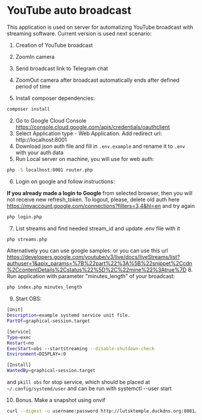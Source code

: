 # YouTube auto broadcast

This application is used on server for automatizing YouTube broadcast with streaming software. Current version is used next scenario:
1. Creation of YouTube broadcast
2. ZoomIn camera
3. Send broadcast link to Telegram chat
4. ZoomOut camera after broadcast automatically ends after defined period of time


1. Install composer dependencies:
```bash
composer install
```
2. Go to Google Cloud Console https://console.cloud.google.com/apis/credentials/oauthclient 
3. Select Application type - Web Application. Add redirect url: http://localhost:8001
4. Download json auth file and fill in `.env.example` and rename it to `.env` with your auth data
5. Run Local server on machine, you will use for web auth:
```bash
php -S localhost:8001 router.php
```
6. Login on google and follow instructions:

**If you already made a login to Google** from selected browser, then you will not receive new refresh_token. To logout, please, delete old auth here https://myaccount.google.com/connections?filters=3,4&hl=en and try again
```bash
php login.php
```
7. List streams and find needed stream_id and update .env file with it
```bash
php streams.php
``` 
Alternatively you can use google samples:  or you can use this url https://developers.google.com/youtube/v3/live/docs/liveStreams/list?authuser=1&apix_params=%7B%22part%22%3A%5B%22snippet%2Ccdn%2CcontentDetails%2Cstatus%22%5D%2C%22mine%22%3Atrue%7D
8. Run application with parameter "minutes_length" of your broadcast: 
```bash
php index.php minutes_length
```

9. Start OBS:
```bash
[Unit]
Description=example systemd service unit file.
PartOf=graphical-session.target

[Service]
Type=exec
Restart=no
ExecStart=obs --startstreaming --disable-shutdown-check
Environment=DISPLAY=:0

[Install]
WantedBy=graphical-session.target
```

and `pkill obs` for stop service, which should be placed at `~/.config/systemd/user` and can be run with systemctl --user start

10. Bonus. Make a snapshot using onvif
```bash
curl --digest -u username:password http://lutsktemple.duckdns.org:8081/ISAPI/Streaming/channels/101/picture > snapshot.jpg
```